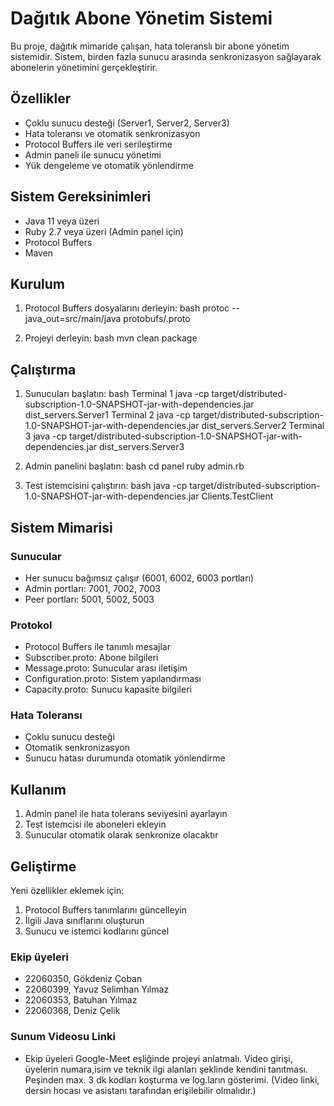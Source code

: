# Dağıtık Abone Yönetim Sistemi

Bu proje, dağıtık mimaride çalışan, hata toleranslı bir abone yönetim sistemidir. Sistem, birden fazla sunucu arasında senkronizasyon sağlayarak abonelerin yönetimini gerçekleştirir.

## Özellikler

- Çoklu sunucu desteği (Server1, Server2, Server3)
- Hata toleransı ve otomatik senkronizasyon
- Protocol Buffers ile veri serileştirme
- Admin paneli ile sunucu yönetimi
- Yük dengeleme ve otomatik yönlendirme

## Sistem Gereksinimleri

- Java 11 veya üzeri
- Ruby 2.7 veya üzeri (Admin panel için)
- Protocol Buffers
- Maven

## Kurulum

1. Protocol Buffers dosyalarını derleyin:
 bash
protoc --java_out=src/main/java protobufs/.proto

2. Projeyi derleyin:
bash
mvn clean package

## Çalıştırma

1. Sunucuları başlatın:
  bash
Terminal 1
java -cp target/distributed-subscription-1.0-SNAPSHOT-jar-with-dependencies.jar dist_servers.Server1
Terminal 2
java -cp target/distributed-subscription-1.0-SNAPSHOT-jar-with-dependencies.jar dist_servers.Server2
Terminal 3
java -cp target/distributed-subscription-1.0-SNAPSHOT-jar-with-dependencies.jar dist_servers.Server3

2. Admin panelini başlatın:
   bash
cd panel
ruby admin.rb

3. Test istemcisini çalıştırın:
   bash
java -cp target/distributed-subscription-1.0-SNAPSHOT-jar-with-dependencies.jar Clients.TestClient

## Sistem Mimarisi

### Sunucular
- Her sunucu bağımsız çalışır (6001, 6002, 6003 portları)
- Admin portları: 7001, 7002, 7003
- Peer portları: 5001, 5002, 5003

### Protokol
- Protocol Buffers ile tanımlı mesajlar
- Subscriber.proto: Abone bilgileri
- Message.proto: Sunucular arası iletişim
- Configuration.proto: Sistem yapılandırması
- Capacity.proto: Sunucu kapasite bilgileri

### Hata Toleransı
- Çoklu sunucu desteği
- Otomatik senkronizasyon
- Sunucu hatası durumunda otomatik yönlendirme

## Kullanım

1. Admin panel ile hata tolerans seviyesini ayarlayın
2. Test istemcisi ile aboneleri ekleyin
3. Sunucular otomatik olarak senkronize olacaktır

## Geliştirme

Yeni özellikler eklemek için:
1. Protocol Buffers tanımlarını güncelleyin
2. İlgili Java sınıflarını oluşturun
3. Sunucu ve istemci kodlarını güncel

### Ekip üyeleri

- 22060350, Gökdeniz Çoban
- 22060399, Yavuz Selimhan Yılmaz
- 22060353, Batuhan Yılmaz
- 22060368, Deniz Çelik

### Sunum Videosu Linki

- Ekip üyeleri Google-Meet eşliğinde projeyi anlatmalı. Video girişi, üyelerin numara,isim ve teknik ilgi alanları şeklinde kendini tanıtması. Peşinden max. 3 dk kodları koşturma ve log.ların gösterimi. (Video linki, dersin hocası ve asistanı tarafından  erişilebilir olmalıdır.)
